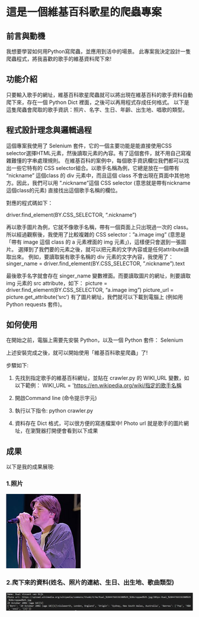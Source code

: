# 這是一個維基百科歌星的爬蟲專案


## 前言與動機
我想要學習如何用Python寫爬蟲，並應用到活中的場景。
此專案我決定設計一隻爬蟲程式，將我喜歡的歌手的維基資料爬下來!


## 功能介紹
只要輸入歌手的網址，維基百科歌星爬蟲就可以將出現在維基百科的歌手資料自動爬下來，存在一個 Python Dict 裡面，之後可以再用程式存成任何格式。
以下是這隻爬蟲會爬取的歌手資訊：照片、名字、生日、年齡、出生地、唱歌的類型。

## 程式設計理念與邏輯過程
這個專案我使用了 Selenium 套件，它的一個主要功能是能直接使用CSS selector選擇HTML元素，然後讀取元素的內容。有了這個套件，就不用自己寫複雜難懂的字串處理規則。
在維基百科的案例中，每個歌手資訊欄位我們都可以找出一些它特有的 CSS selector組合。以歌手名稱為例，它總是放在一個帶有 “nickname” 這個class 的 div 元素中，而且這個 class 不會出現在頁面中其他地方。因此，我們可以用 ".nickname”這個 CSS selector (意思就是帶有nickname這個class的元素) 直接找出這個歌手名稱的欄位。

對應的程式碼如下：

driver.find_element(BY.CSS_SELECTOR, “.nickname”) 

再以歌手圖片為例，它就不像歌手名稱，帶有一個頁面上只出現過一次的 class。
所以經過觀察後，我使用了比較複雜的 CSS selector：”a.image img” (意思是「帶有 image 這個 class 的 a 元素裡面的 img 元素」)，這樣便只會選到一張圖片。
選擇到了我們要的元素之後，就可以把元素的文字內容或是任何attribute讀取出來。
例如，要讀取裝有歌手名稱的 div 元素的文字內容，我使用了：
singer_name = driver.find_element(BY.CSS_SELECTOR, ”.nickname”).text 

最後歌手名字就會存在 singer_name 變數裡面。而要讀取圖片的網址，則要讀取 img 元素的 src attribute，如下：
picture = driver.find_element(BY.CSS_SELECTOR, “a.image img”) picture_url = picture.get_attribute(‘src’)
有了圖片網址，我們就可以下載到電腦上 (例如用Python requests 套件)。


## 如何使用
在開始之前，電腦上需要先安裝 Python，以及一個 Python 套件： Selenium

上述安裝完成之後，就可以開始使用「維基百科歌星爬蟲」了!

步驟如下:

1.	先找到指定歌手的維基百科網址，並貼在 crawler.py 的 WIKI_URL 變數，如以下範例： 
 WIKI_URL = 'https://en.wikipedia.org/wiki/指定的歌手名稱

2.	開啟Command line (命令提示字元)

3.	執行以下指令: python crawler.py

4. 資料存在 Dict 格式，可以很方便的寫進檔案中!
Photo url 就是歌手的圖片網址，在瀏覽器打開便會看到以下成果

## 成果


以下是我的成果展現:

### 1.照片

![](Ruel.jpg)

### 2.爬下來的資料(姓名、照片的連結、生日、出生地、歌曲類型)

![](pic.jpg)

